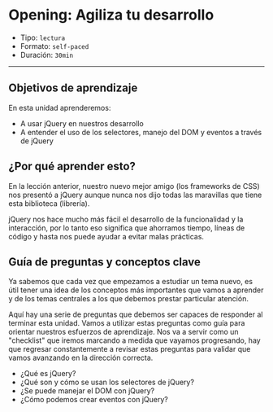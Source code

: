 # Opening: Agiliza tu desarrollo

- Tipo: `lectura`
- Formato: `self-paced`
- Duración: `30min`

***

## Objetivos de aprendizaje

En esta unidad aprenderemos:

- A usar jQuery en nuestros desarrollo
- A entender el uso de los selectores, manejo del DOM y eventos a través de
  jQuery

## ¿Por qué aprender esto?

En la lección anterior, nuestro nuevo mejor amigo (los frameworks de CSS) nos
presentó a jQuery aunque nunca nos dijo todas las maravillas que tiene esta
biblioteca (librería).

jQuery nos hace mucho más fácil el desarrollo de la funcionalidad y la
interacción, por lo tanto eso significa que ahorramos tiempo, líneas de código
y hasta nos puede ayudar a evitar malas prácticas.

## Guía de preguntas y conceptos clave

Ya sabemos que cada vez que empezamos a estudiar un tema nuevo, es útil tener
una idea de los conceptos más importantes que vamos a aprender y de los
temas centrales a los que debemos prestar particular atención.

Aquí hay una serie de preguntas que debemos ser capaces de responder al
terminar esta unidad. Vamos a utilizar estas preguntas como guía para orientar
nuestros esfuerzos de aprendizaje. Nos va a servir como un "checklist" que
iremos marcando a medida que vayamos progresando, hay que regresar
constantemente a revisar estas preguntas para validar que vamos avanzando en la
dirección correcta.

- ¿Qué es jQuery?
- ¿Qué son y cómo se usan los selectores de jQuery?
- ¿Se puede manejar el DOM con jQuery?
- ¿Cómo podemos crear eventos con jQuery?
